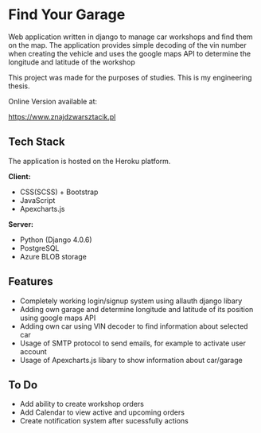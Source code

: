 
# Find Your Garage

Web application written in django to manage car workshops and find them
on the map. The application provides simple decoding of the vin number
when creating the vehicle and uses the google maps API to determine the
longitude and latitude of the workshop

This project was made for the purposes of studies. This is my engineering thesis.

Online Version available at:

https://www.znajdzwarsztacik.pl


## Tech Stack

The application is hosted on the Heroku platform. 

**Client:** 

- CSS(SCSS) + Bootstrap 
- JavaScript
- Apexcharts.js

**Server:** 

- Python (Django 4.0.6)
- PostgreSQL
- Azure BLOB storage





## Features

- Completely working login/signup system using allauth django libary
- Adding own garage and determine longitude and latitude of its position using google maps API
- Adding own car using VIN decoder to find information about selected car
- Usage of SMTP protocol to send emails, for example to activate user account
- Usage of Apexcharts.js libary to show information about car/garage


## To Do

- Add ability to create workshop orders
- Add Calendar to view active and upcoming orders
- Create notification system after sucessfully actions
